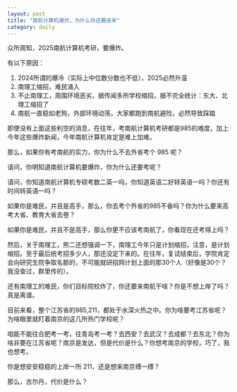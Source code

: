 ```yaml
---
layout: post
title: "南航计算机爆炸，为什么你还要进来"
category: daily
---
```


众所周知，2025南航计算机考研，要爆炸。

有以下原因：

1. 2024所谓的爆冷（实际上中位数分数也不低），2025必然升温
2. 南理工缩招，难民涌入
3. 不止南理工，周围环境恶劣，据传闻多所学校缩招，据不完全统计：东大、北理工缩招了
4. 南航一直稳如老狗，外部环境动荡，大家都跑到南航避险，必然导致踩踏


即使没有上面这些利空的消息，在往年，考南航计算机考研都是985的难度，加上今年这些爆炸新闻，今年南航计算机肯定是难上加难。


那么，如果你有考南航的实力，你为什么不去外省考个 985 呢？


请问，你明知道南航计算机要爆炸，你为什么还要考呢？


请问，你知道南航计算机专硕考数二英一吗，你知道英语二好转英语一吗？你还有时间转英语一吗？


如果你是难民，并且是高手，那么，你去考个外省的985不香吗？你为什么要来高考大省、教育大省去卷？


如果你是难民，并且不是高手，那么你更不应该考南航了，你看现在还考得上吗？


然后，关于南理工，熊二还想强调一下，南理工今年只是计划缩招，注意，是计划缩招。至于最后统考招多少人，那还没定下来的。在往年，复试结束后，学院肯定会向研究生院争取名额的，不可能就研招网计划上面的那30个人（好像是30个？我没查过，群里传的）。


还有南理工的难民，你们目标院校炸了，你还要来南航干啥？你是不想上岸了吗？真是离谱。


目前来看，整个江苏省的985,211，都处于水深火热之中。你为啥要考江苏省呢？为啥眼里就盯着南京的这几所热门学校呢？


咱能不能往合肥考一考，往青岛考一考？去西安？去武汉？去成都？去东北？你为啥非要在江苏省呢？南京是发达，但是代价是什么？你想考南京的学校，巧了，我也想考。


你是想安安稳稳的上岸一所 211，还是想来南京搏一搏？


那么，古尔丹，代价是什么？

